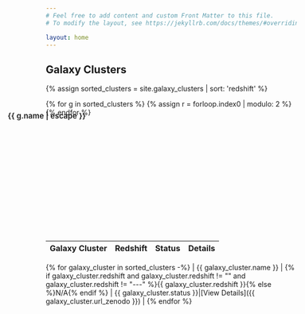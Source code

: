 ```yaml
---
# Feel free to add content and custom Front Matter to this file.
# To modify the layout, see https://jekyllrb.com/docs/themes/#overriding-theme-defaults

layout: home
---
```


## Galaxy Clusters

{% assign sorted_clusters = site.galaxy_clusters | sort: 'redshift' %}

<!-- Timeline + always-visible snippets -->
<style>
  .timeline-wrapper {
    display:block;
    margin-bottom:1.5rem;
    position:relative; /* for overlay canvas / absolutely positioned snippets */
  }

  .timeline-column {
    width:100%;
    background:transparent;
    padding:0.5rem;
    box-sizing:border-box;
    position:relative;
    padding-top: 40px; /* shift the entire figure (canvas, overlay, snippets) down by 40px */
    padding-bottom: 100px; /* shift the entire figure (canvas, overlay, snippets) down by 40px */
}
  .timeline-column canvas.chart-canvas {
    width:100%;
    height:120px; /* short horizontal band */
    display:block;
  }

  /* overlay canvas spans the whole wrapper and is used to draw connector lines */
  .timeline-overlay {
    position:absolute;
    left:0;
    top:0;
    width:100%;
    height:100%;
    pointer-events:none;
    z-index:2; /* below snippets so snippets and links are interactive */
  }

  /* snippets overlay: absolute container used to place snippets above/below the arrow */
  .snippets-overlay {
    position:absolute;
    left:0;
    top:0;
    width:100%;
    height:100%;
    pointer-events:none; /* allow individual snippet pointer-events */
    z-index:3;
  }

  .cluster-snippet {
    position:absolute;
    transform: translateX(-50%);
    display:flex;
    gap:0.25rem;
    /* we'll stack name and image vertically; alignment depends on .top/.bottom */
    padding:0.25rem;
    background:rgba(255,255,255,0.02);
    border-radius:6px;
    transition: transform 160ms ease, box-shadow 160ms ease;
    pointer-events:auto; /* allow clicks on links/images */
    white-space:nowrap;
  }

  .cluster-snippet a {
    display:inline-block;
    text-decoration:none;
    color:inherit;
    text-align:center;
  }

  .cluster-snippet img {
    display:block;
    width:120px;
    height:72px;
    object-fit:cover;
    border-radius:4px;
    background:#0b1720;
  }

  /* For top snippets: name should appear above the image.
     For bottom snippets: name should appear below the image.
     Use column-reverse for top so the DOM order (img, name) results in name on top. */
  .cluster-snippet.top {
    flex-direction: column-reverse;
    align-items: center;
    transform-origin: center bottom;
  }
  .cluster-snippet.bottom {
    flex-direction: column;
    align-items: center;
    transform-origin: center top;
  }

  .cluster-snippet .name {
    font-weight:600;
    font-size:0.95rem;
    color:inherit;
    margin:0.25rem 0 0 0;
    line-height:1;
  }

  /* when highlighted, keep transform behavior but ensure stacked layout remains centered */
  .cluster-snippet.highlight {
    transform: translateX(-50%) scale(1.1);
    box-shadow: 0 8px 20px rgba(0,0,0,0.45);
    z-index:5;
  }

  @media (max-width:920px){
    .timeline-column canvas.chart-canvas { height:160px; }
    .cluster-snippet img { width:90px; height:56px; }
  }
</style>

<div class="timeline-wrapper" id="timelineWrapper">
  <div class="timeline-column">
    <canvas id="redshiftTimeline" class="chart-canvas" aria-label="Galaxy cluster redshift timeline" role="img"></canvas>
    <canvas id="timelineOverlay" class="timeline-overlay" aria-hidden="true"></canvas>
    <!-- snippets live inside wrapper so they can be positioned around the arrow -->
    <div class="snippets-overlay" id="snippetsOverlay">
      {% for g in sorted_clusters %}
      {% assign r = forloop.index0 | modulo: 2 %}
      <div class="cluster-snippet {% if r == 0 %}top{% else %}bottom{% endif %}" data-index="{{ forloop.index0 }}">
        <a class="thumb-link" href="{{ g.url_zenodo | default: g.url | relative_url }}" target="_blank" rel="noopener">
          <!-- get rid of the image for now <img src="{{ g.image | default: g.jwst_image | default: g.thumbnail | default: '/assets/images/placeholder.png' | relative_url }}" alt="{{ g.name | escape }}"/> -->
        </a>
        <a class="name" href="{{ g.url_zenodo | default: g.url | relative_url }}" target="_blank" rel="noopener">{{ g.name | escape }}</a>
      </div>
      {% endfor %}
    </div>
  </div>
</div>

<!-- Data object for JS -->
<script>
  const clusters = [
{% for g in sorted_clusters %}
    {
      name: "{{ g.name | escape }}",
      redshift: "{{ g.redshift | default: '' }}",
      status: "{{ g.status | escape }}",
      image: "{{ g.image | default: g.jwst_image | default: g.thumbnail | default: '/assets/images/placeholder.png' | relative_url }}",
      zenodo: "{{ g.url_zenodo | default: '' }}",
      permalink: "{{ g.url | absolute_url }}",
      index: {{ forloop.index0 }}
    }{% unless forloop.last %},{% endunless %}
{% endfor %}
  ];
</script>

<script src="https://cdn.jsdelivr.net/npm/chart.js"></script>

<script>
  (function(){
    const wrapper = document.getElementById('timelineWrapper');
    const chartCanvas = document.getElementById('redshiftTimeline');
    const overlay = document.getElementById('timelineOverlay');
    const snippetsOverlay = document.getElementById('snippetsOverlay');

    // prepare data points
    const points = clusters.map(c => {
      const z = parseFloat(String(c.redshift).replace(',', '.'));
      return { x: isFinite(z) ? z : null, y: 0, index: c.index, label: c.name, image: c.image, zenodo: c.zenodo, permalink: c.permalink, rawRedshift: c.redshift };
    });
    const plottable = points.filter(p => p.x !== null);

    // axis bounds
    const zs = plottable.map(p => p.x);
    let minZ = 0, maxZ = 1;
    if (zs.length) {
      const zmin = Math.min(...zs);
      const zmax = Math.max(...zs);
      if (Math.abs(zmax - zmin) < 1e-6) {
        minZ = Math.max(0, zmin - 0.5);
        maxZ = zmax + 0.5;
      } else {
        const pad = (zmax - zmin) * 0.08;
        minZ = Math.max(0, zmin - pad);
        maxZ = zmax + pad;
      }
    }

    chartCanvas.style.height = '120px';
    chartCanvas.height = 120;

    const ctx = chartCanvas.getContext('2d');

    const dataset = {
      label: 'Galaxy clusters (redshift)',
      data: plottable.map(p => ({ x: p.x, y: 0+28, index: p.index, label: p.label, image: p.image, permalink: p.permalink, rawRedshift: p.rawRedshift })),
      backgroundColor: 'black',
      borderColor: 'black',
      pointRadius: 3,
      pointHoverRadius: 10,
    };

    // arrow plugin (thin shaft)
    const arrowPlugin = {
      id: 'horizontalArrow',
      beforeDatasetsDraw(chart, args, options) {
        const {ctx, chartArea: ca} = chart;
        if (!ca) return;
        ctx.save();
        const shaftHeight = options.shaftHeight || 4;
        const headWidth = options.headWidth || 18;
        const headHeight = options.headHeight || 18;
        const y = Math.round((ca.top + ca.bottom) / 2) + 28;
        ctx.fillStyle = options.color || 'black';
        const shaftLeft = ca.left + headWidth;
        const shaftRight = ca.right;
        const shaftTop = y - shaftHeight/2;
        ctx.fillRect(shaftLeft, shaftTop, shaftRight - shaftLeft, shaftHeight);
        ctx.beginPath();
        ctx.moveTo(ca.left, y);
        ctx.lineTo(shaftLeft, y - headHeight/2);
        ctx.lineTo(shaftLeft, y + headHeight/2);
        ctx.closePath();
        ctx.fill();
        ctx.restore();
      }
    };

    const chart = new Chart(ctx, {
      type: 'scatter',
      data: { datasets: [ dataset ] },
      options: {
        responsive: true,
        maintainAspectRatio: false,
        interaction: { mode: 'nearest', intersect: true },
        scales: {
          x: { type: 'linear', position: 'bottom', title: { display: true, text: 'Redshift (z)' }, min: minZ, max: maxZ, grid: { display: false }, ticks: { color: '#000' } },
          y: { display: false, min: -1, max: 1 }
        },
        plugins: { legend: { display: false }, tooltip: { enabled: false }, horizontalArrow: { color: 'black', shaftHeight: 4, headWidth: 18, headHeight: 18 } },
        onHover(evt, elements) {
          document.querySelectorAll('.cluster-snippet.highlight').forEach(el => el.classList.remove('highlight'));
          if (elements && elements.length) {
            const el = elements[0];
            const p = chart.data.datasets[el.datasetIndex].data[el.index];
            const snippet = document.querySelector(`.cluster-snippet[data-index="${p.index}"]`);
            if (snippet) snippet.classList.add('highlight');
          }
        },
        onClick(evt, elements) {
          if (elements && elements.length) {
            const el = elements[0];
            const p = chart.data.datasets[el.datasetIndex].data[el.index];
            const url = p.zenodo || p.permalink || '#';
            window.open(url, '_blank', 'noopener');
          }
        }
      },
      plugins: [ arrowPlugin ]
    });

    // position snippets around the chart and draw connectors
    function positionSnippetsAndDraw() {
      const ctx2 = overlay.getContext('2d');
      overlay.width = wrapper.clientWidth;
      overlay.height = wrapper.clientHeight;
      overlay.style.width = overlay.width + 'px';
      overlay.style.height = overlay.height + 'px';
      ctx2.clearRect(0, 0, overlay.width, overlay.height);

      const wrapperRect = wrapper.getBoundingClientRect();
      const chartRect = chartCanvas.getBoundingClientRect();

      // ensure chart elements positions are available
      chart.update();

      // helper: get pixel X inside wrapper for a redshift value; clamp to chart area
      function xForValue(val) {
        try {
          if (val === null) return Math.min(chartRect.right - wrapperRect.left - 20, chartRect.right - wrapperRect.left - 20);
          const px = chart.scales.x.getPixelForValue(val); // pixel relative to canvas
          return (chartRect.left - wrapperRect.left) + px;
        } catch (e) {
          return Math.min(chartRect.right - wrapperRect.left - 20, chartRect.right - wrapperRect.left - 20);
        }
      }

      // position each snippet element
      const snippetEls = snippetsOverlay.querySelectorAll('.cluster-snippet');
      // collect initial positions then resolve horizontal collisions so images don't overlap
      const topGroup = [];
      const bottomGroup = [];
      snippetEls.forEach(el => {
        const idx = Number(el.getAttribute('data-index'));
        const cluster = clusters[idx];
        // compute x pixel for cluster (use redshift if available)
        const z = parseFloat(String(cluster.redshift).replace(',', '.'));
        const hasZ = isFinite(z);
        let px = hasZ ? xForValue(z) : (chartRect.right - wrapperRect.left - 20);
        // clamp within wrapper
        px = Math.max(8, Math.min(px, wrapper.clientWidth - 8));
        // temporary set left to measure width
        el.style.left = px + 'px';
        const snippetRect = el.getBoundingClientRect();
        const sideTop = (idx % 2 === 0) || el.classList.contains('top');
        const topValue = sideTop
          ? (chartRect.top - wrapperRect.top) - snippetRect.height - 8 + (idx * 5)
          : (chartRect.bottom - wrapperRect.top) + 8 + (idx * 5);
        el.style.top = Math.max(-10, Math.min(topValue, wrapper.clientHeight - 6)) + 'px';
        // store for collision resolution
        const item = { el, left: px, width: snippetRect.width, idx, sideTop };
        if (sideTop) topGroup.push(item); else bottomGroup.push(item);
      });

      // simple collision resolver: push overlapping items to the right, then back-adjust if hitting bounds
      function resolveCollisions(group) {
        if (!group.length) return;
        const spacing = 8;
        // sort by proposed left
        group.sort((a,b) => a.left - b.left);
        // forward pass: ensure each starts after prev
        for (let i = 1; i < group.length; i++) {
          const prev = group[i-1];
          const cur = group[i];
          const minLeft = prev.left + prev.width + spacing;
          if (cur.left < minLeft) cur.left = minLeft;
        }
        // backward pass: if last overflows, pull previous leftwards
        const maxRight = wrapper.clientWidth - 8;
        if (group[group.length-1].left + group[group.length-1].width > maxRight) {
          group[group.length-1].left = Math.min(group[group.length-1].left, maxRight - group[group.length-1].width);
          for (let i = group.length - 2; i >= 0; i--) {
            const next = group[i+1];
            const cur = group[i];
            const desiredRight = next.left - spacing;
            if (cur.left + cur.width > desiredRight) {
              cur.left = Math.max(8, desiredRight - cur.width);
            }
          }
        }
        // apply final positions to elements
        group.forEach(item => {
          item.el.style.left = Math.max(8, Math.min(item.left, wrapper.clientWidth - item.width - 8)) + 'px';
        });
      }

      resolveCollisions(topGroup);
      resolveCollisions(bottomGroup);

      // compute arrow Y once (in wrapper coordinates) so connectors and points align exactly
      const ca = chart.chartArea;
      const arrowOffset = (chart.options && chart.options.plugins && chart.options.plugins.horizontalArrow && chart.options.plugins.horizontalArrow.offsetY) ? chart.options.plugins.horizontalArrow.offsetY : 0;
      const arrowMidInCanvas = Math.round((ca.top + ca.bottom) / 2) + arrowOffset;
      const arrowY = (chartRect.top - wrapperRect.top) + arrowMidInCanvas + 28;

      // use dataset points to draw connectors
      const ds = chart.data.datasets[0];
      const meta = chart.getDatasetMeta(0);
      ds.data.forEach(d => {
        // find rendered point element that matches this data index
        const pIndex = meta.data.findIndex(el => el && el.$context && el.$context.raw && el.$context.raw.index === d.index);
        if (pIndex === -1) return;
        const elPoint = meta.data[pIndex];
        if (!elPoint) return;
        const pointX = (chartRect.left - wrapperRect.left) + elPoint.x;

        const snippetEl = snippetsOverlay.querySelector(`.cluster-snippet[data-index="${d.index}"]`);
        if (!snippetEl) return;
        const snippetRect = snippetEl.getBoundingClientRect();
        const toX = snippetRect.left - wrapperRect.left + snippetRect.width / 2;

        // draw to bottom center if the snippet is 'top', otherwise draw to top center
        const isTopSnippet = snippetEl.classList.contains('top');
        const toY = isTopSnippet
          ? (snippetRect.top - wrapperRect.top + snippetRect.height) // bottom center of top snippet
          : (snippetRect.top - wrapperRect.top);                      // top center of bottom snippet

        ctx2.beginPath();
        ctx2.moveTo(pointX, arrowY);
        const midX = (pointX + toX) / 2;
        ctx2.bezierCurveTo(midX, arrowY, midX, toY, toX, toY);
        ctx2.stroke();

        ctx2.beginPath();
        ctx2.arc(toX, toY, 3, 0, Math.PI * 2);
        ctx2.fill();
      });

      // redraw points on overlay so they appear above connectors/arrow — align to arrowY
      ctx2.save();
      ctx2.fillStyle = 'black';
      ctx2.strokeStyle = 'white';
      ctx2.lineWidth = 1.5;
      meta.data.forEach(ptEl => {
        if (!ptEl) return;
        const px = (chartRect.left - wrapperRect.left) + ptEl.x;
        const py = arrowY; // align dot vertically with arrow
        const r = 6;
        ctx2.beginPath();
        ctx2.arc(px, py, r, 0, Math.PI * 2);
        ctx2.fill();
        ctx2.stroke();
      });
      ctx2.restore();
    }

    // clear highlight when not hovering chart area
    chartCanvas.addEventListener('mouseleave', () => {
      document.querySelectorAll('.cluster-snippet.highlight').forEach(el => el.classList.remove('highlight'));
    });

    // update layout on resize/scroll and after images load
    function resizeHandler() {
      overlay.width = wrapper.clientWidth;
      overlay.height = wrapper.clientHeight;
      chart.resize();
      setTimeout(positionSnippetsAndDraw, 60);
    }
    window.addEventListener('resize', resizeHandler);
    window.addEventListener('scroll', positionSnippetsAndDraw, true);

    // wait for images to settle then position
    const imgs = snippetsOverlay.querySelectorAll('img');
    let toLoad = imgs.length;
    if (toLoad === 0) setTimeout(positionSnippetsAndDraw, 80);
    else {
      imgs.forEach(img => {
        if (img.complete) { toLoad--; }
        else {
          img.addEventListener('load', () => { toLoad--; if (toLoad<=0) positionSnippetsAndDraw(); });
          img.addEventListener('error', () => { toLoad--; if (toLoad<=0) positionSnippetsAndDraw(); });
        }
      });
      if (toLoad<=0) setTimeout(positionSnippetsAndDraw, 80);
    }

    // initial draw
    setTimeout(positionSnippetsAndDraw, 120);
  })();
</script>

| Galaxy Cluster | Redshift | Status | Details | 
|---------------|----------|---------|---------|
{% for galaxy_cluster in sorted_clusters -%}
| {{ galaxy_cluster.name }} | {% if galaxy_cluster.redshift and galaxy_cluster.redshift != "" and galaxy_cluster.redshift != "---" %}{{ galaxy_cluster.redshift }}{% else %}N/A{% endif %} | {{ galaxy_cluster.status }}|[View Details]({{ galaxy_cluster.url_zenodo }}) | 
{% endfor %}